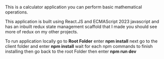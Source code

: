 This is a calculator application you can perform basic mathematical operations.

This application is built using React.JS and ECMAScript 2023 javascript and has an inbuilt redux state management scaffold that I made you should see more of redux on my other projects.

To run application locally go to 
**Root Folder**
enter
**npm install**
next go to the client folder
and enter
**npm install**
wait for each npm commands to finish installing 
then go back to the root Folder
then enter
**npm run dev**
